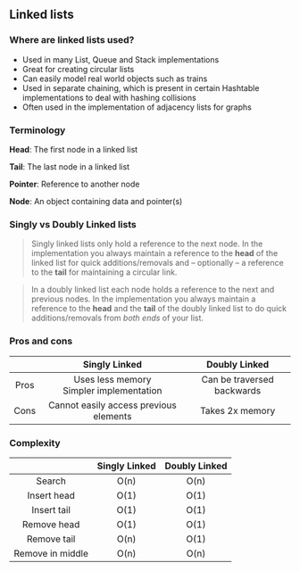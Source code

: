  ## Linked lists

### Where are linked lists used?

* Used in many List, Queue and Stack implementations
* Great for creating circular lists
* Can easily model real world objects such as trains
* Used in separate chaining, which is present in certain Hashtable implementations to deal with hashing collisions
* Often used in the implementation of adjacency lists for graphs

### Terminology

**Head**: The first node in a linked list

**Tail**: The last node in a linked list

**Pointer**: Reference to another node

**Node**: An object containing data and pointer(s)

### Singly vs Doubly Linked lists

> Singly linked lists only hold a reference to the next node. In the implementation you always maintain a reference to the **head** of the linked list for quick additions/removals and – optionally – a reference to the **tail** for maintaining a circular link.

> In a doubly linked list each node holds a reference to the next and previous nodes. In the implementation you always maintain a reference to the **head** and the **tail** of the doubly linked list to do quick additions/removals from *both ends* of your list.

### Pros and cons

|      |                Singly Linked                 |       Doubly Linked        |
| :--: | :------------------------------------------: | :------------------------: |
| Pros | Uses less memory<br />Simpler implementation | Can be traversed backwards |
| Cons |    Cannot easily access previous elements    |      Takes 2x memory       |

### Complexity

|                  | Singly Linked | Doubly Linked |
| :--------------: | :-----------: | :-----------: |
|      Search      |     O(n)      |     O(n)      |
|   Insert head    |     O(1)      |     O(1)      |
|   Insert tail    |     O(1)      |     O(1)      |
|   Remove head    |     O(1)      |     O(1)      |
|   Remove tail    |     O(n)      |     O(1)      |
| Remove in middle |     O(n)      |     O(n)      |

